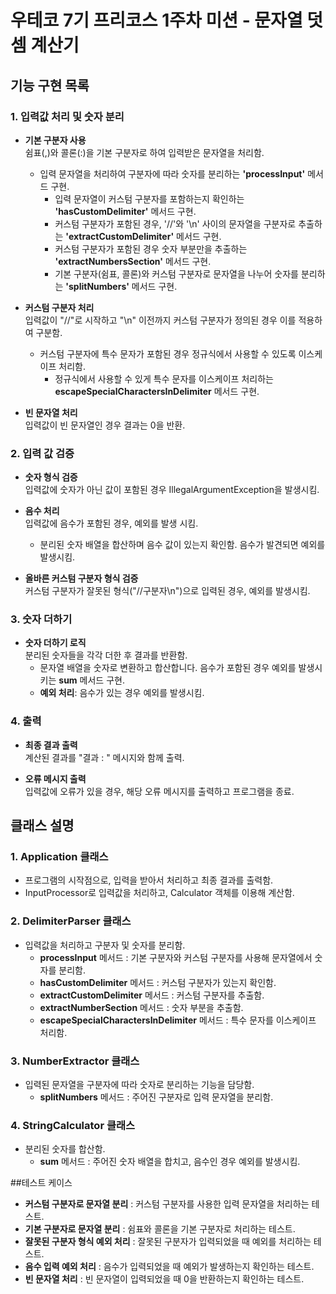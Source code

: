 # 우테코 7기 프리코스 1주차 미션 - 문자열 덧셈 계산기

## 기능 구현 목록

### 1. 입력값 처리 및 숫자 분리

- **기본 구분자 사용**  
  쉼표(,)와 콜론(:)을 기본 구분자로 하여 입력받은 문자열을 처리함.
    - 입력 문자열을 처리하여 구분자에 따라 숫자를 분리하는 **'processInput'** 메서드 구현.
        - 입력 문자열이 커스텀 구분자를 포함하는지 확인하는 **'hasCustomDelimiter'** 메서드 구현.
        - 커스텀 구분자가 포함된 경우, '//'와 '\n' 사이의 문자열을 구분자로 추출하는 **'extractCustomDelimiter'** 메서드 구현.
        - 커스텀 구분자가 포함된 경우 숫자 부분만을 추출하는 **'extractNumbersSection'** 메서드 구현.
        - 기본 구분자(쉼표, 콜론)와 커스텀 구분자로 문자열을 나누어 숫자를 분리하는 **'splitNumbers'** 메서드 구현.

- **커스텀 구분자 처리**  
  입력값이 "//"로 시작하고 "\n" 이전까지 커스텀 구분자가 정의된 경우 이를 적용하여 구분함.
    - 커스텀 구분자에 특수 문자가 포함된 경우 정규식에서 사용할 수 있도록 이스케이프 처리함.
        - 정규식에서 사용할 수 있게 특수 문자를 이스케이프 처리하는 **escapeSpecialCharactersInDelimiter** 메서드 구현.

- **빈 문자열 처리**  
  입력값이 빈 문자열인 경우 결과는 0을 반환.

### 2. 입력 값 검증

- **숫자 형식 검증**  
  입력값에 숫자가 아닌 값이 포함된 경우 IllegalArgumentException을 발생시킴.

- **음수 처리**  
  입력값에 음수가 포함된 경우, 예외를 발생 시킴.
    - 분리된 숫자 배열을 합산하며 음수 값이 있는지 확인함. 음수가 발견되면 예외를 발생시킴.

- **올바른 커스텀 구분자 형식 검증**  
  커스텀 구분자가 잘못된 형식("//구분자\n")으로 입력된 경우, 예외를 발생시킴.

### 3. 숫자 더하기

- **숫자 더하기 로직**  
  분리된 숫자들을 각각 더한 후 결과를 반환함.
    - 문자열 배열을 숫자로 변환하고 합산합니다. 음수가 포함된 경우 예외를 발생시키는 **sum** 메서드 구현.
    - **예외 처리**: 음수가 있는 경우 예외를 발생시킴.

### 4. 출력

- **최종 결과 출력**  
  계산된 결과를 "결과 : " 메시지와 함께 출력.

- **오류 메시지 출력**  
  입력값에 오류가 있을 경우, 해당 오류 메시지를 출력하고 프로그램을 종료.

## 클래스 설명

### 1. Application 클래스

- 프로그램의 시작점으로, 입력을 받아서 처리하고 최종 결과를 출력함.
- InputProcessor로 입력값을 처리하고, Calculator 객체를 이용해 계산함.

### 2. DelimiterParser 클래스

- 입력값을 처리하고 구분자 및 숫자를 분리함.
    - **processInput** 메서드 : 기본 구분자와 커스텀 구분자를 사용해 문자열에서 숫자를 분리함.
    - **hasCustomDelimiter** 메서드 : 커스텀 구분자가 있는지 확인함.
    - **extractCustomDelimiter** 메서드 : 커스텀 구분자를 추출함.
    - **extractNumberSection** 메서드 : 숫자 부분을 추출함.
    - **escapeSpecialCharactersInDelimiter** 메서드 : 특수 문자를 이스케이프 처리함.

### 3. NumberExtractor 클래스

- 입력된 문자열을 구분자에 따라 숫자로 분리하는 기능을 담당함.
    - **splitNumbers** 메서드 : 주어진 구분자로 입력 문자열을 분리함.

### 4. StringCalculator 클래스

- 분리된 숫자를 합산함.
    - **sum** 메서드 : 주어진 숫자 배열을 합치고, 음수인 경우 예외를 발생시킴.

##테스트 케이스

- **커스텀 구분자로 문자열 분리** : 커스텀 구분자를 사용한 입력 문자열을 처리하는 테스트.
- **기본 구분자로 문자열 분리** : 쉼표와 콜론을 기본 구분자로 처리하는 테스트.
- **잘못된 구분자 형식 예외 처리** : 잘못된 구분자가 입력되었을 때 예외를 처리하는 테스트.
- **음수 입력 예외 처리** : 음수가 입력되었을 때 예외가 발생하는지 확인하는 테스트.
- **빈 문자열 처리** : 빈 문자열이 입력되었을 때 0을 반환하는지 확인하는 테스트.
